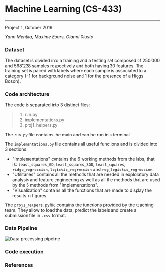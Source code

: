 # Machine Learning (CS-433)
_____________________________________________________________________
Project 1, October 2019

_Yann Mentha, Maxime Epars, Gianni Giusto_

### Dataset
The  dataset is divided into a training and a testing set composed of 250’000 and 568’238 samples respectively and both having 30 features. The training set is paired with labels where each sample is associated  to  a  category  (−1 for  background  noise  and 1 for the presence of a Higgs Boson).

### Code architecture
The code is separated into 3 distinct files:

>1. run.py
>2. implementations.py
>3. proj1_helpers.py

The `run.py` file contains the main and can be run in a terminal. 

The `implementations.py` file contains all useful functions and is divided into 3 sections: 

   - "Implementations" contains the 6 working methods from the labs, that is: `least_squares_GD`, `least_squares_SGD`, `least_squares`,        `ridge_regression`, `logistic_regression` and `reg_logistic_regression`.
   - "Utilitaries" contains all the methods that are needed in exploratory data analysis and feature engineering as well as all the              methods that are used by the 6 methods from "Implementations".
   - "Visualization" contains all the functions that are made to display the results in figures.
    
The `proj1_helpers.py`file contains the functions provided by the teaching team. They allow to load the data, predict the labels and create a submission file in `.csv` format. 

### Data Pipeline
![Data processing pipeline](https://github.com/ymentha14/MLprojectfall2019/blob/master/project1/results/pipeline.png)

### Code execution

### References
